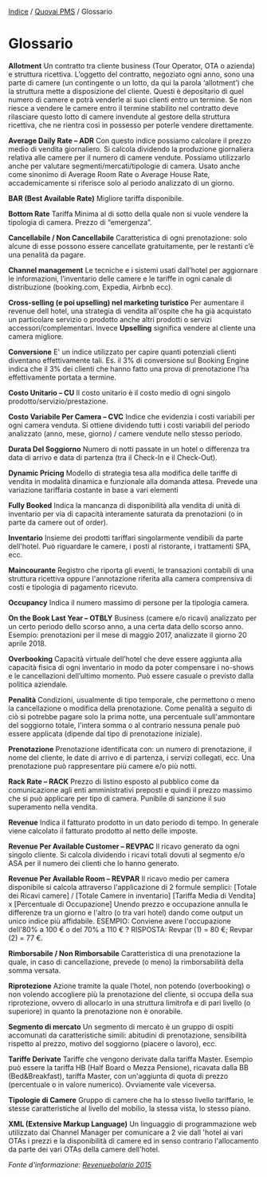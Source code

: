 
[Indice](index.md) / [Quovai PMS](quovai-pms-it.md) / Glossario

# Glossario  

**Allotment**  Un contratto tra cliente business (Tour Operator, OTA o azienda) e struttura ricettiva. L’oggetto del contratto, negoziato ogni anno, sono una parte di camere (un contingente o un lotto, da qui la parola ‘allotment’) che la struttura mette a disposizione del cliente. Questi è depositario di quel numero di camere e potrà venderle ai suoi clienti entro un termine. Se non riesce a vendere le camere entro il termine stabilito nel contratto deve rilasciare questo lotto di camere invendute al  gestore della struttura ricettiva, che ne rientra così in possesso per poterle vendere direttamente.

**Average Daily Rate – ADR** Con questo indice possiamo calcolare il prezzo medio di vendita giornaliero. Si calcola dividendo la produzione giornaliera relativa alle camere per il numero di camere vendute. Possiamo utilizzarlo anche per valutare segmenti/mercati/tipologie di camera. Usato anche come sinonimo di Average Room Rate o Average House Rate,
accademicamente si riferisce solo al periodo analizzato di un giorno.

**BAR (Best Available Rate)**
Migliore tariffa disponibile.

**Bottom Rate**
Tariffa Minima al di sotto della quale non si vuole vendere la tipologia di camera. Prezzo di “emergenza”.

**Cancellabile / Non Cancellabile**
Caratteristica di ogni prenotazione: solo alcune di esse possono essere cancellate gratuitamente, per le restanti c’è una penalità da pagare.

**Channel management**
Le tecniche e i sistemi usati dall’hotel per aggiornare le informazioni, l’inventario delle camere e le tariffe in ogni canale di distribuzione (booking.com, Expedia, Airbnb ecc). 

**Cross-selling (e poi upselling) nel marketing turistico** 
Per aumentare il revenue dell hotel, una strategia di vendita all'ospite che ha già acquistato un particolare servizio o prodotto anche altri prodotti o servizi accessori/complementari. Invece **Upselling** significa vendere al cliente una camera migliore.  

**Conversione**
E' un indice utilizzato per capire quanti potenziali clienti diventano effettivamente tali. Es. il 3% di
conversione sul Booking Engine indica che il 3% dei clienti che hanno fatto una prova di prenotazione l’ha effettivamente portata a termine.  

**Costo Unitario – CU**
Il costo unitario è il costo medio di ogni singolo prodotto/servizio/prestazione. 

**Costo Variabile Per Camera – CVC**
Indice che evidenzia i costi variabili per ogni camera venduta. Si ottiene dividendo tutti i costi variabili del periodo analizzato (anno, mese, giorno) / camere vendute nello stesso periodo.

**Durata Del Soggiorno**
Numero di notti passate in un hotel o differenza tra data di arrivo e data di partenza (tra il Check-In e il Check-Out).

**Dynamic Pricing**
Modello di strategia tesa alla modifica delle tariffe di vendita in  modalità dinamica e funzionale alla domanda attesa. Prevede una variazione tariffaria costante in base a vari elementi

**Fully Booked**
Indica la mancanza di disponibilità alla vendita di unità di inventario per via di capacità interamente saturata da prenotazioni (o in parte da camere out of order).

**Inventario**
Insieme dei prodotti tariffari singolarmente vendibili da parte dell'hotel. Può riguardare le camere, i posti al ristorante, i trattamenti SPA, ecc. 

**Maincourante**
Registro che riporta gli eventi, le transazioni contabili di una struttura ricettiva oppure l'annotazione riferita alla camera comprensiva di costi e tipologia di pagamento ricevuto.

**Occupancy**
Indica il numero massimo di persone per la tipologia camera.

**On the Book Last Year – OTBLY**
Business (camere e/o ricavi) analizzato per un certo periodo dello scorso anno, a una certa data dello scorso anno. Esempio: prenotazioni per il mese di maggio 2017, analizzate il giorno 20 aprile 2018.

**Overbooking**
Capacità virtuale dell’hotel che deve essere aggiunta alla capacità fisica di ogni inventario in modo da poter compensare i no-shows e le cancellazioni dell’ultimo momento. Può essere casuale o previsto dalla politica aziendale.

**Penalità**
Condizioni, usualmente di tipo temporale, che permettono o meno la cancellazione o modifica della prenotazione. Come penalità a seguito di ciò si potrebbe pagare solo la prima notte, una percentuale sull'ammontare del soggiorno totale, l'intera somma o al contrario nessuna penale può essere applicata (dipende dal tipo di prenotazione iniziale).

**Prenotazione**
Prenotazione identificata con: un numero di prenotazione, il nome del cliente, le date di arrivo e di partenza, i servizi collegati, ecc. Una prenotazione può rappresentare più camere e/o più notti.

**Rack Rate – RACK**
Prezzo di listino esposto al pubblico come da comunicazione agli enti amministrativi preposti e quindi il prezzo massimo che si può applicare per tipo di camera. Punibile di sanzione il suo superamento nella vendita.

**Revenue**
Indica il fatturato prodotto in un dato periodo di tempo. In generale viene calcolato il fatturato prodotto al netto delle imposte.

**Revenue Per Available Customer – REVPAC**
Il ricavo generato da ogni singolo cliente. Si calcola dividendo i ricavi totali dovuti al segmento e/o ASA per il numero dei clienti che lo hanno generato.

**Revenue Per Available Room – REVPAR**
Il ricavo medio per camera disponibile si calcola attraverso l'applicazione di 2 formule semplici:
	[Totale dei Ricavi camere] / [Totale Camere in inventario]
	[Tariffa Media di Vendita] x [Percentuale di Occupazione]
Unendo prezzo e occupazione annulla le differenze tra un giorno e l'altro (o tra vari hotel) dando come output un unico indice più affidabile.
ESEMPIO: Conviene avere l'occupazione dell'80% a 100 € o del 70% a 110  € ? 
RISPOSTA: Revpar (1) = 80 €; Revpar (2) = 77 €.

**Rimborsabile / Non Rimborsabile**
Caratteristica di una prenotazione la quale, in caso di cancellazione, prevede (o meno) la rimborsabilità della somma versata.

**Riprotezione**
Azione tramite la quale l’hotel, non potendo (overbooking) o non volendo accogliere più la prenotazione del cliente, si occupa della sua riprotezione, ovvero di allocarlo in una struttura limitrofa e di pari livello (o superiore) in quanto la prenotazione non è onorabile.

**Segmento di mercato**
Un segmento di mercato è un gruppo di ospiti accomunati da caratteristiche simili: abitudini di prenotazione, sensibilità rispetto al prezzo, motivo del soggiorno (piacere o lavoro), ecc.

**Tariffe Derivate**
Tariffe che vengono derivate dalla tariffa Master. Esempio può essere la tariffa HB (Half Board o Mezza Pensione), ricavata dalla BB (Bed&Breakfast), tariffa Master, con un'aggiunta di quota di prezzo (percentuale o in valore numerico). Ovviamente vale viceversa.

**Tipologie di Camere**
Gruppo di camere che ha lo stesso livello tariffario, le stesse caratteristiche al livello del mobilio, la stessa vista, lo stesso piano.

**XML (Extensive Markup Language)** 
Un linguaggio di programmazione web utilizzato dai Channel Manager per comunicare a 2 vie dall 'hotel ai vari OTAs  i prezzi e la disponibilità di camere ed in senso contrario l'allocamento da parte dei vari OTAs della camere dell'hotel.

*Fonte d'informazione: [Revenuebolario 2015](http://enzoaita.com/revenuebolario/content/home/revenuebolario-2015.pdf)* 